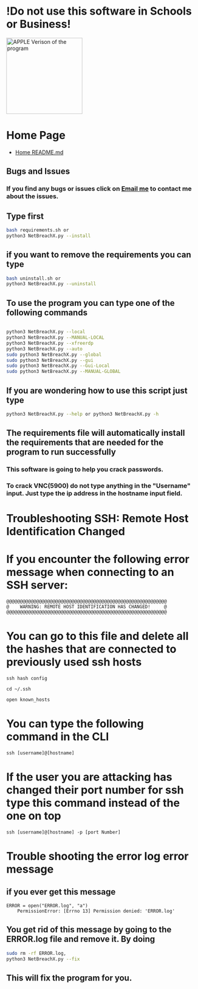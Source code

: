 # !Do not use this software in Schools or Business!

<img src="Apple Logo.JPG" alt="APPLE Verison of the program" width="200" height="200">


# Home Page
- [Home README.md](../)

## Bugs and Issues
### If you find any bugs or issues click on [Email me](mailto:wsegalework@gmail.com) to contact me about the issues.

## Type first
```bash
bash requirements.sh or 
python3 NetBreachX.py --install
```

## if you want to remove the requirements you can type
```bash
bash uninstall.sh or
python3 NetBreachX.py --uninstall
```

## To use the program you can type one of the following commands
```bash 

python3 NetBreachX.py --local
python3 NetBreachX.py --MANUAL-LOCAL
python3 NetBreachX.py --xfreerdp
python3 NetBreachX.py --auto
sudo python3 NetBreachX.py --global
sudo python3 NetBreachX.py --gui
sudo python3 NetBreachX.py --Gui-Local
sudo python3 NetBreachX.py --MANUAL-GLOBAL
```

## If you are wondering how to use this script just type

```bash
python3 NetBreachX.py --help or python3 NetBreachX.py -h
```

## The requirements file will automatically install the requirements that are needed for the program to run successfully

### This software is going to help you crack passwords.
### To crack VNC(5900) do not type anything in the "Username" input. Just type the ip address in the hostname input field.


# Troubleshooting SSH: Remote Host Identification Changed

# If you encounter the following error message when connecting to an SSH server:

```plaintext
@@@@@@@@@@@@@@@@@@@@@@@@@@@@@@@@@@@@@@@@@@@@@@@@@@@@@@@@@@@
@    WARNING: REMOTE HOST IDENTIFICATION HAS CHANGED!     @
@@@@@@@@@@@@@@@@@@@@@@@@@@@@@@@@@@@@@@@@@@@@@@@@@@@@@@@@@@@
```
# You can go to this file and delete all the hashes that are connected to previously used ssh hosts
```ssh hash config```
```plaintext
cd ~/.ssh

open known_hosts
```

# You can type the following command in the CLI
```plaintext
ssh [username]@[hostname]
```

# If the user you are attacking has changed their port number for ssh type this command instead of the one on top

```plaintext
ssh [username]@[hostname] -p [port Number]
```

# Trouble shooting the error log error message
## if you ever get this message

```plaintext
ERROR = open("ERROR.log", "a")
    PermissionError: [Errno 13] Permission denied: 'ERROR.log'
```
## You get rid of this message by going to the ERROR.log file and remove it. By doing 
```bash 
sudo rm -rf ERROR.log,
python3 NetBreachX.py --fix
``` 
## This will fix the program for you.